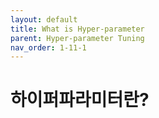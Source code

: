 ```yaml
---
layout: default
title: What is Hyper-parameter
parent: Hyper-parameter Tuning
nav_order: 1-11-1
---
```


# 하이퍼파라미터란?

